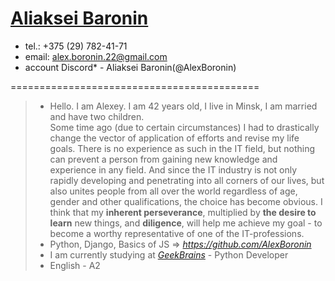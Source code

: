# [Aliaksei Baronin](https://ie.wampi.ru/2022/12/05/Z.jpg)

- tel.: +375 (29) 782-41-71
- email: alex.boronin.22@gmail.com
- account Discord\* - Aliaksei Baronin(@AlexBoronin)

===========================================

> - Hello. I am Alexey. I am 42 years old, I live in Minsk, I am married and have two children.\
>   Some time ago (due to certain circumstances) I had to drastically change the vector of application of efforts and revise my life goals. There is no experience as such in the IT field, but nothing can prevent a person from gaining new knowledge and experience in any field. And since the IT industry is not only rapidly developing and penetrating into all corners of our lives, but also unites people from all over the world regardless of age, gender and other qualifications, the choice has become obvious. I think that my **inherent perseverance**, multiplied by **the desire to learn** new things, and **diligence**, will help me achieve my goal - to become a worthy representative of one of the IT-professions.
> - Python, Django, Basics of JS => _https://github.com/AlexBoronin_
> - I am currently studying at _[GeekBrains](<https://gb.ru/>)_ - Python Developer
> - English - A2
